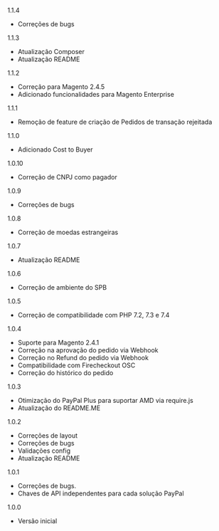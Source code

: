 1.1.4
- Correções de bugs

1.1.3
- Atualização Composer
- Atualização README

1.1.2
- Correção para Magento 2.4.5
- Adicionado funcionalidades para Magento Enterprise

1.1.1
- Remoção de feature de criação de Pedidos de transação rejeitada

1.1.0
- Adicionado Cost to Buyer

1.0.10
- Correção de CNPJ como pagador

1.0.9
- Correções de bugs

1.0.8
- Correção de moedas estrangeiras

1.0.7
- Atualização README

1.0.6
- Correção de ambiente do SPB

1.0.5
- Correção de compatibilidade com PHP 7.2, 7.3 e 7.4

1.0.4
- Suporte para Magento 2.4.1
- Correção na aprovação do pedido via Webhook
- Correção no Refund do pedido via Webhook
- Compatibilidade com Firecheckout OSC
- Correção do histórico do pedido

1.0.3
- Otimização do PayPal Plus para suportar AMD via require.js
- Atualização do README.ME

1.0.2
- Correções de layout
- Correções de bugs
- Validações config
- Atualização README

1.0.1
- Correções de bugs.
- Chaves de API independentes para cada solução PayPal

1.0.0
- Versão inicial
